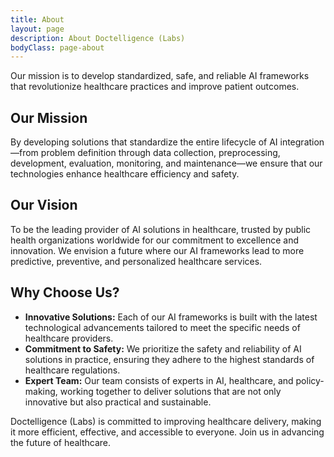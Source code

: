 ```yaml
---
title: About
layout: page
description: About Doctelligence (Labs)
bodyClass: page-about
---
```


Our mission is to develop standardized, safe, and reliable AI frameworks that revolutionize healthcare practices and improve patient outcomes.

## Our Mission

By developing solutions that standardize the entire lifecycle of AI integration—from problem definition through data collection, preprocessing, development, evaluation, monitoring, and maintenance—we ensure that our technologies enhance healthcare efficiency and safety.

## Our Vision

To be the leading provider of AI solutions in healthcare, trusted by public health organizations worldwide for our commitment to excellence and innovation. We envision a future where our AI frameworks lead to more predictive, preventive, and personalized healthcare services.

## Why Choose Us?

- **Innovative Solutions:** Each of our AI frameworks is built with the latest technological advancements tailored to meet the specific needs of healthcare providers.
- **Commitment to Safety:** We prioritize the safety and reliability of AI solutions in practice, ensuring they adhere to the highest standards of healthcare regulations.
- **Expert Team:** Our team consists of experts in AI, healthcare, and policy-making, working together to deliver solutions that are not only innovative but also practical and sustainable.

Doctelligence (Labs) is committed to improving healthcare delivery, making it more efficient, effective, and accessible to everyone. Join us in advancing the future of healthcare.

